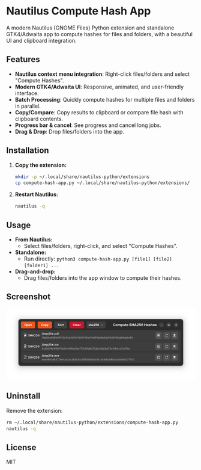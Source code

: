 # Nautilus Compute Hash App

A modern Nautilus (GNOME Files) Python extension and standalone GTK4/Adwaita app to compute hashes for files and folders, with a beautiful UI and clipboard integration.

## Features

- **Nautilus context menu integration**: Right-click files/folders and select "Compute Hashes".
- **Modern GTK4/Adwaita UI**: Responsive, animated, and user-friendly interface.
- **Batch Processing**: Quickly compute hashes for multiple files and folders in parallel.
- **Copy/Compare**: Copy results to clipboard or compare file hash with clipboard contents.
- **Progress bar & cancel**: See progress and cancel long jobs.
- **Drag & Drop**: Drop files/folders into the app.


## Installation

1. **Copy the extension:**
   ```bash
   mkdir -p ~/.local/share/nautilus-python/extensions
   cp compute-hash-app.py ~/.local/share/nautilus-python/extensions/
   ```
2. **Restart Nautilus:**
   ```bash
   nautilus -q
   ```

## Usage

- **From Nautilus:**
  - Select files/folders, right-click, and select "Compute Hashes".
- **Standalone:**
  - Run directly: `python3 compute-hash-app.py [file1] [file2] [folder1] ...`
- **Drag-and-drop:**
  - Drag files/folders into the app window to compute their hashes.

## Screenshot

![demo](<demo.png>)

## Uninstall

Remove the extension:
```bash
rm ~/.local/share/nautilus-python/extensions/compute-hash-app.py
nautilus -q
```

## License
MIT

